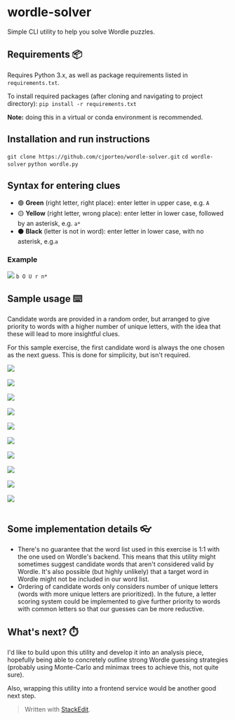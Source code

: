 # wordle-solver
Simple CLI utility to help you solve Wordle puzzles.

## Requirements 📦
Requires Python 3.x, as well as package requirements listed in `requirements.txt`.

To install required packages (after cloning and navigating to project directory):
`pip install -r requirements.txt`

**Note:** doing this in a virtual or conda environment is recommended.
## Installation and run instructions
`git clone https://github.com/cjporteo/wordle-solver.git`
`cd wordle-solver`
`python wordle.py`

## Syntax for entering clues
 - 🟢 **Green** (right letter, right place): enter letter in upper case, e.g. `A`
 - 🟡 **Yellow** (right letter, wrong place): enter letter in lower case, followed by an asterisk, e.g. `a*`
 - ⚫ **Black** (letter is not in word): enter letter in lower case, with no asterisk, e.g.`a`

### Example
![](https://raw.githubusercontent.com/cjporteo/wordle-solver/main/readme_assets/example.png)
`b O U r n*`

## Sample usage ⌨️
Candidate words are provided in a random order, but arranged to give priority to words with a higher number of unique letters, with the idea that these will lead to more insightful clues.

For this sample exercise, the first candidate word is always the one chosen as the next guess. This is done for simplicity, but isn't required.

![](https://raw.githubusercontent.com/cjporteo/wordle-solver/main/readme_assets/app_1.png)<br /> <br /> 
![](https://raw.githubusercontent.com/cjporteo/wordle-solver/main/readme_assets/phone_1.png)<br /> <br /> 
![](https://raw.githubusercontent.com/cjporteo/wordle-solver/main/readme_assets/app_2.png)<br /> <br /> 
![](https://raw.githubusercontent.com/cjporteo/wordle-solver/main/readme_assets/phone_2.png)<br /> <br /> 
![](https://raw.githubusercontent.com/cjporteo/wordle-solver/main/readme_assets/app_3.png)<br /> <br /> 
![](https://raw.githubusercontent.com/cjporteo/wordle-solver/main/readme_assets/phone_3.png)<br /> <br /> 
![](https://raw.githubusercontent.com/cjporteo/wordle-solver/main/readme_assets/app_4.png)<br /> <br /> 
![](https://raw.githubusercontent.com/cjporteo/wordle-solver/main/readme_assets/phone_4.png)<br /> <br /> 
![](https://raw.githubusercontent.com/cjporteo/wordle-solver/main/readme_assets/app_5.png)<br /> <br /> 
![](https://raw.githubusercontent.com/cjporteo/wordle-solver/main/readme_assets/phone_5.png)<br /> <br /> 
## Some implementation details 👓

 - There's no guarantee that the word list used in this exercise is 1:1 with the one used on Wordle's backend. This means that this utility might sometimes suggest candidate words that aren't considered valid by Wordle. It's also possible (but highly unlikely) that a target word in Wordle might not be included in our word list.
 - Ordering of candidate words only considers number of unique letters (words with more unique letters are prioritized). In the future, a letter scoring system could be implemented to give further priority to words with common letters so that our guesses can be more reductive.

## What's next? ⏱️
I'd like to build upon this utility and develop it into an analysis piece, hopefully being able to concretely outline strong Wordle guessing strategies (probably using Monte-Carlo and minimax trees to achieve this, not quite sure).

Also, wrapping this utility into a frontend service would be another good next step.

> Written with [StackEdit](https://stackedit.io/).
